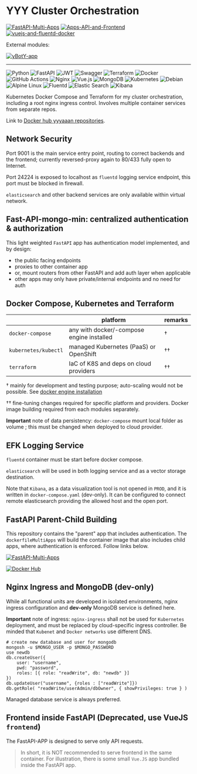 # YYY Cluster Orchestration

[![FastAPI-Multi-Apps](https://github.com/yyyaaan/yyy-cluster/actions/workflows/multi-apps.yaml/badge.svg)](https://github.com/yyyaaan/yyy-cluster/actions/workflows/multi-apps.yaml) [![Apps-API-and-Frontend](https://github.com/yyyaaan/yyy-cluster/actions/workflows/test-and-build.yaml/badge.svg)](https://github.com/yyyaaan/yyy-cluster/actions/workflows/test-and-build.yaml) [![vuejs-and-fluentd-docker](https://github.com/yyyaaan/yyy-cluster/actions/workflows/vuejs-and-fluentd.yaml/badge.svg)](https://github.com/yyyaaan/yyy-cluster/actions/workflows/vuejs-and-fluentd.yaml)

External modules: 

[![yBotY-app](https://github.com/yyyaaan/yBotY/actions/workflows/test-build-push-yBot.yaml/badge.svg)](https://github.com/yyyaaan/yBotY/actions/workflows/test-build-push-yBot.yaml)

---

![Python](https://img.shields.io/badge/python-3670A0?style=for-the-badge&logo=python&logoColor=ffdd54) ![FastAPI](https://img.shields.io/badge/FastAPI-005571?style=for-the-badge&logo=fastapi) ![JWT](https://img.shields.io/badge/JWT-black?style=for-the-badge&logo=JSON%20web%20tokens) ![Swagger](https://img.shields.io/badge/-Swagger-%23Clojure?style=for-the-badge&logo=swagger&logoColor=white) ![Terraform](https://img.shields.io/badge/terraform-%235835CC.svg?style=for-the-badge&logo=terraform&logoColor=white) ![Docker](https://img.shields.io/badge/docker-%230db7ed.svg?style=for-the-badge&logo=docker&logoColor=white) ![GitHub Actions](https://img.shields.io/badge/github%20actions-%232671E5.svg?style=for-the-badge&logo=githubactions&logoColor=white) ![Nginx](https://img.shields.io/badge/nginx-%23009639.svg?style=for-the-badge&logo=nginx&logoColor=white) ![Vue.js](https://img.shields.io/badge/vuejs-%2335495e.svg?style=for-the-badge&logo=vuedotjs&logoColor=%234FC08D) ![MongoDB](https://img.shields.io/badge/MongoDB-%234ea94b.svg?style=for-the-badge&logo=mongodb&logoColor=white)  ![Kubernetes](https://img.shields.io/badge/kubernetes-%23326ce5.svg?style=for-the-badge&logo=kubernetes&logoColor=white) ![Debian](https://img.shields.io/badge/Debian-D70A53?style=for-the-badge&logo=debian&logoColor=white) ![Alpine Linux](https://img.shields.io/badge/Alpine_Linux-%230D597F.svg?style=for-the-badge&logo=alpine-linux&logoColor=white) ![Fluentd](https://img.shields.io/badge/Fluentd-599CD0?style=for-the-badge&logo=fluentd&logoColor=white&labelColor=599CD0) ![Elastic Search](https://img.shields.io/badge/Elastic_Search-005571?style=for-the-badge&logo=elasticsearch&logoColor=white
) ![Kibana](https://img.shields.io/badge/Kibana-005571?style=for-the-badge&logo=Kibana&logoColor=white)

Kubernetes Docker Compose and Terraform for my cluster orchestration, including a root nginx ingress control. Involves multiple container services from separate repos.

Link to [Docker hub yyyaaan repositories](https://hub.docker.com/repositories/yyyaaan).

## Network Security

Port 9001 is the main service entry point, routing to correct backends and the frontend; currently reversed-proxy again to 80/433 fully open to Internet.

Port 24224 is exposed to localhost as `fluentd` logging service endpoint, this port must be blocked in firewall.

`elasticsearch` and other backend services are only available within virtual network.

## Fast-API-mongo-min: centralized authentication & authorization

This light weighted `FastAPI` app has authentication model implemented, and by design:

- the public facing endpoints
- proxies to other container app
- or, mount routers from other FastAPI and add auth layer when applicable
- other apps may only have private/internal endpoints and no need for auth


## Docker Compose, Kubernetes and Terraform

|                      | platform                                  | remarks |
|----------------------|-------------------------------------------|---------|
| `docker-compose`     | any with docker/-compose engine installed | †       |
| `kubernetes/kubectl` | managed Kubernetes (PaaS) or OpenShift    | ††      |
| `terraform`          | IaC of K8S and deps on cloud providers    | ††      |

† mainly for development and testing purpose; auto-scaling would not be possible. See [docker engine installation](https://docs.docker.com/engine/install/)

†† fine-tuning changes required for specific platform and providers. Docker image building required from each modules separately.

__Important__ note of data persistency: `docker-compose` mount local folder as volume ; this must be changed when deployed to cloud provider.

## EFK Logging Service

`fluentd` container must be start before docker compose.

`elasticsearch` will be used in both logging service and as a vector storage destination.

Note that `Kibana`, as a data visualization tool is not opened in `PROD`, and it is written in `docker-compose.yaml` (dev-only). It can be configured to connect remote elasticsearch providing the allowed host and the open port.

## FastAPI Parent-Child Building

This repository contains the "parent" app that includes authentication. The `dockerfileMultiApps` will build the container image that also includes child apps, where authentication is enforced. Follow links below.

[![FastAPI-Multi-Apps](https://github.com/yyyaaan/yyy-cluster/actions/workflows/multi-apps.yaml/badge.svg)](https://github.com/yyyaaan/yyy-cluster/actions/workflows/multi-apps.yaml) 

[![Docker Hub](https://img.shields.io/badge/docker-%230db7ed.svg?style=for-the-badge&logo=docker&logoColor=white)](https://hub.docker.com/repository/docker/yyyaaan/fastapps/general)

## Nginx Ingress and MongoDB (dev-only)

While all functional units are developed in isolated environments, nginx ingress configuration and __dev-only__ MongoDB service is defined here.

__Important__ note of ingress: `nginx-ingress` shall not be used for `Kubernetes` deployment, and must be replaced by cloud-specific ingress controller. Be minded that `Kubenet` and `Docker networks` use different DNS.

```
# create new database and user for mongodb
mongosh -u $MONGO_USER -p $MONGO_PASSWORD
use newdb
db.createUser({
    user: "username",
    pwd: "password",
    roles: [{ role: "readWrite", db: "newdb" }]
})
db.updateUser("username", {roles : ["readWrite"]})
db.getRole( "readWrite/userAdmin/dbOwner", { showPrivileges: true } )
```

Managed database service is always preferred.

## Frontend inside FastAPI (Deprecated, use VueJS `frontend`) 

The FastAPI-APP is designed to serve only API requests.

> In short, it is NOT recommended to serve frontend in the same container. For illustration, there is some small `Vue.JS` app bundled inside the FastAPI app.
